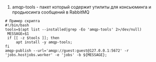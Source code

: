 1. amqp-tools - пакет который содержит утилиты для консьюминга и продьюсинга сообщений в RabbitMQ
```shell
# Пример скрипта
#!/bin/bash 
tools=$(apt list --installed|grep -Eo 'amqp-tools' 2>/dev/null)
 MESSAGE=$1
 if [[ -z $tools ]]; then
     apt install -y amqp-tools;
fi
amqp-publish --url='amqp://guest:guest@127.0.0.1:5672' -r 'jobs.hostjobs.worker' -e 'jobs' -b ${MESSAGE};

```